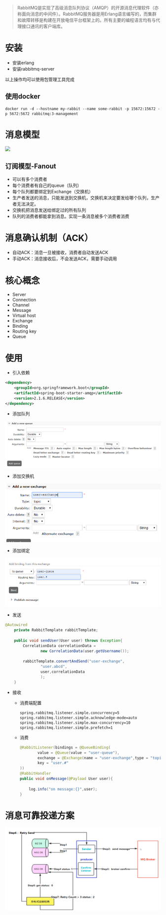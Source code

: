 > RabbitMQ是实现了高级消息队列协议（AMQP）的开源消息代理软件（亦称面向消息的中间件）。RabbitMQ服务器是用Erlang语言编写的，而集群和故障转移是构建在开放电信平台框架上的。所有主要的编程语言均有与代理接口通讯的客户端库。

# 安装

- 安装erlang
- 安装rabbitmq-server

以上操作均可以使用包管理工具完成

## 使用docker

```shell
docker run -d --hostname my-rabbit --name some-rabbit -p 15672:15672 -p 5672:5672 rabbitmq:3-management
```

# 消息模型

![](https://gitee.com/caffebabee/leyou/raw/master/day15-rabbitmq%E5%8F%8A%E6%95%B0%E6%8D%AE%E5%90%8C%E6%AD%A5/assets/1527068544487.png)

## 订阅模型-Fanout

- 可以有多个消费者
- 每个消费者有自己的queue（队列）
- 每个队列都要绑定到Exchange（交换机）
- 生产者发送的消息，只能发送到交换机，交换机来决定要发给哪个队列，生产者无法决定。
- 交换机把消息发送给绑定过的所有队列
- 队列的消费者都能拿到消息。实现一条消息被多个消费者消费



# 消息确认机制（ACK）

- 自动ACK：消息一旦被接收，消费者自动发送ACK
- 手动ACK：消息接收后，不会发送ACK，需要手动调用

# 核心概念

- Server
- Connection
- Channel
- Message
- Virtual host
- Exchange
- Binding
- Routing key
- Queue

# 使用

- 引入依赖

```xml
<dependency>
    <groupId>org.springframework.boot</groupId>
    <artifactId>spring-boot-starter-amqp</artifactId>
    <version>2.1.6.RELEASE</version>
</dependency>
```

- 添加队列

![批注 2019-07-21 105204](/assets/批注%202019-07-21%20105204.png)

- 添加交换机

![批注 2019-07-21 105304](/assets/批注%202019-07-21%20105304.png)

- 添加绑定

![批注 2019-07-21 105352](/assets/批注%202019-07-21%20105352.png)

- 发送

```java
@Autowired
    private RabbitTemplate rabbitTemplate;

    public void sendUser(User user) throws Exception{
        CorrelationData correlationData =
                new CorrelationData(user.getUsername());

        rabbitTemplate.convertAndSend("user-exchange",
                "user.abcd",
                user,correlationData
                );
    }
```

- 接收

  - 消费端配置

    ```properties
    spring.rabbitmq.listener.simple.concurrency=5
    spring.rabbitmq.listener.simple.acknowledge-mode=auto
    spring.rabbitmq.listener.simple.max-concurrency=10
    spring.rabbitmq.listener.simple.prefetch=1
    ```

  - 消费

    ```java
    @RabbitListener(bindings = @QueueBinding(
            value = @Queue(value = "user-queue"),
            exchange = @Exchange(name = "user-exchange",type = "topic"),
            key = "user.#"
    ))
    @RabbitHandler
    public void onMessage(@Payload User user){

        log.info("on message:{}",user);
    }
    ```

# 消息可靠投递方案

![批注 2019-07-21 113405](/assets/批注%202019-07-21%20113405.png)
